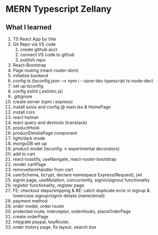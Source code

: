 # MERN Typescript Zellany

## What I learned

1. TS React App by Vite
2. Git Repo via VS code
   1. create github acct
   2. connect VS code to github
   3. publish repo
3. React-Bootstrap
4. Page routing (react-router-dom)
5. initialize backend
6. config ts (tsconfig.json --> npm i --save-dev typescript ts-node-dev)
7. set up tsconfig
8. config eslint (.eslintrc.js)
9. .gitignore
10. create server (npm i express)
11. install axios and config @ main.tsx & HomePage
12. install cors
13. react helmet
14. react query and devtools (transtack)
15. productHook
16. productDetailsPage component
17. light/dark mode
18. mongoDB set up
19. product model (tsconfig -> experimental decorators)
20. add to cart
21. react-toastify, useNavigate, react-router-bootstrap
22. render cartPage
23. removeItemHandler from cart
24. userSchema, bcrypt, declare namespace Express(Request), jwt
25. signin page, useMutation, concurrently, signin/signout functionality
26. register functionality, register page
27. FE: checkout steps/shipping & BE: catch duplicate error in signup & lowercase signup/signin details (name/email)
28. payment method
29. order model, order router
30. protected route, interceptor, orderHooks, placeOrderPage
31. create orderPage
32. integrate paypal, keyRouter,
33. order history page, fix layout, search box
